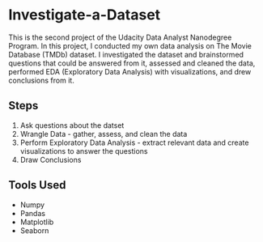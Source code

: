 # Investigate-a-Dataset
This is the second project of the Udacity Data Analyst Nanodegree Program. In this project, I conducted my own data analysis on The Movie Database (TMDb) dataset. I investigated the dataset and brainstormed questions that could be answered from it, assessed and cleaned the data, performed EDA (Exploratory Data Analysis) with visualizations, and drew conclusions from it.

## Steps 
1. Ask questions about the datset
2. Wrangle Data - gather, assess, and clean the data
3. Perform Exploratory Data Analysis - extract relevant data and create visualizations to answer the questions
4. Draw Conclusions

## Tools Used
* Numpy
* Pandas
* Matplotlib
* Seaborn
